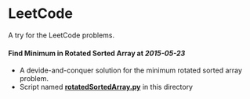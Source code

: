 LeetCode
===============================

A try for the LeetCode problems.

#### Find Minimum in Rotated Sorted Array at _2015-05-23_
* A devide-and-conquer solution for the minimum rotated sorted array problem.
* Script named [**rotatedSortedArray.py**](https://github.com/xiaeryu/LeetCode/blob/master/rotatedSortedArray.py "script") in this directory
